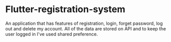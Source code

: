 # Flutter-registration-system
An application that has features of registration, login, forget password, log out and delete my account. All of the data are stored on API and to keep the user logged in I've used shared preference.
